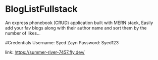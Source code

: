 # BlogListFullstack
An express phonebook (CRUD) application built with MERN stack, Easily add your fav blogs along with their author name and sort them by the number of likes...

#Credentials
Username: Syed Zayn
Password: Syed123

link: https://summer-river-7457.fly.dev/
